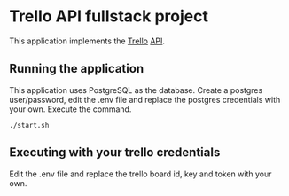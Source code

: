 # Trello API fullstack project
This application implements the [Trello](http://www.trello.com/) [API](https://developers.trello.com/).

## Running the application
This application uses PostgreSQL as the database. Create a postgres user/password, edit the .env file and replace the postgres credentials with your own. Execute the command.

```./start.sh```

## Executing with your trello credentials

Edit the .env file and replace the trello board id, key and token with your own.
